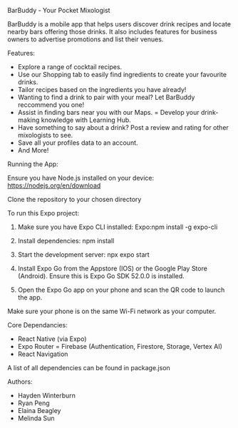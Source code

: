 BarBuddy - Your Pocket Mixologist

BarBuddy is a mobile app that helps users discover drink recipes and locate nearby bars offering those drinks. It also includes features for business owners to advertise promotions and list their venues.


Features: 

   - Explore a range of cocktail recipes.
   - Use our Shopping tab to easily find ingredients to create your favourite drinks. 
   - Tailor recipes based on the ingredients you have already!
   - Wanting to find a drink to pair with your meal? Let BarBuddy reccommend you one!
   - Assist in finding bars near you with our Maps. 
   = Develop your drink-making knowledge with Learning Hub.
   - Have something to say about a drink? Post a review and rating for other mixologists to see. 
   - Save all your profiles data to an account. 
   - And More!


Running the App: 

   Ensure you have Node.js installed on your device: https://nodejs.org/en/download

   Clone the repository to your chosen directory

   To run this Expo project:

   1. Make sure you have Expo CLI installed:
         Expo:npm install -g expo-cli

   2. Install dependencies:
         npm install

   3. Start the development server:
         npx expo start

   4. Install Expo Go from the Appstore (IOS) or the Google Play Store (Android).
         Ensure this is Expo Go SDK 52.0.0 is installed. 

   5. Open the Expo Go app on your phone and scan the QR code to launch the app.

   Make sure your phone is on the same Wi-Fi network as your computer.


Core Dependancies:

   - React Native (via Expo)
   - Expo Router
   = Firebase (Authentication, Firestore, Storage, Vertex AI)
   - React Navigation
   
   A list of all dependencies can be found in package.json


Authors:

   - Hayden Winterburn
   - Ryan Peng
   - Elaina Beagley
   - Melinda Sun
